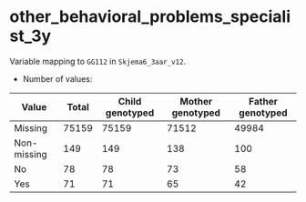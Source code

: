 # other_behavioral_problems_specialist_3y
Variable mapping to `GG112` in `Skjema6_3aar_v12`.
- Number of values:

| Value | Total | Child genotyped | Mother genotyped | Father genotyped |
| ----- | ----- | --------------- | ---------------- | ---------------- |
| Missing | 75159 | 75159 | 71512 | 49984 |
| Non-missing | 149 | 149 | 138 | 100 |
| No | 78 | 78 | 73 |58 |
| Yes | 71 | 71 | 65 |42 |



